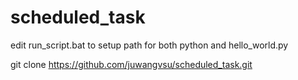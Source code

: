 # scheduled_task
edit run_script.bat to setup path for both python and hello_world.py

git clone https://github.com/juwangvsu/scheduled_task.git
